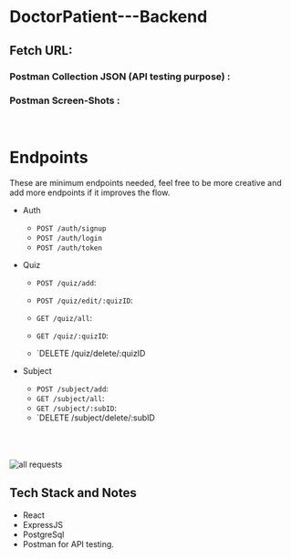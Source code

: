 # DoctorPatient---Backend
## Fetch URL: 
### Postman Collection JSON (API testing purpose) : 
### Postman Screen-Shots : 
<br>

# Endpoints

These are minimum endpoints needed, feel free to be more creative and add more endpoints if it improves the flow.
- Auth
  - `POST /auth/signup`  
  - `POST /auth/login`
  - `POST /auth/token`
  
- Quiz
  - `POST /quiz/add`: 
  
  - `POST /quiz/edit/:quizID`: 
  
  - `GET /quiz/all`: 
  
  - `GET /quiz/:quizID`: 
  
  - `DELETE /quiz/delete/:quizID
  
- Subject
  - `POST /subject/add`: 
  - `GET /subject/all`: 
  - `GET /subject/:subID`: 
  - `DELETE /subject/delete/:subID

  <br>
  <br>
  <br>
![all requests]()
## Tech Stack and Notes
- React
- ExpressJS
- PostgreSql
- Postman for API testing.
